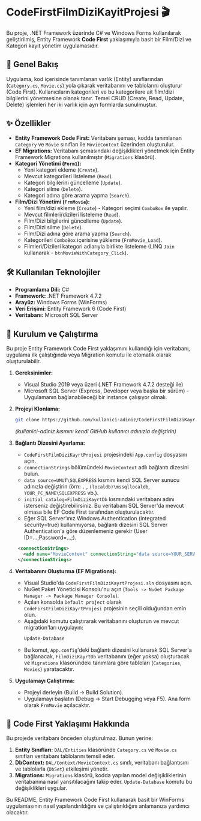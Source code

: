 # CodeFirstFilmDiziKayitProjesi 🎬

Bu proje, .NET Framework üzerinde C# ve Windows Forms kullanılarak geliştirilmiş, Entity Framework **Code First** yaklaşımıyla basit bir Film/Dizi ve Kategori kayıt yönetim uygulamasıdır.

## 🚀 Genel Bakış

Uygulama, kod içerisinde tanımlanan varlık (Entity) sınıflarından (`Category.cs`, `Movie.cs`) yola çıkarak veritabanını ve tablolarını oluşturur (Code First). Kullanıcıların kategorileri ve bu kategorilere ait film/dizi bilgilerini yönetmesine olanak tanır. Temel CRUD (Create, Read, Update, Delete) işlemleri her iki varlık için ayrı formlarda sunulmuştur.

## ✨ Özellikler

*   **Entity Framework Code First:** Veritabanı şeması, kodda tanımlanan `Category` ve `Movie` sınıfları ile `MovieContext` üzerinden oluşturulur.
*   **EF Migrations:** Veritabanı şemasındaki değişiklikleri yönetmek için Entity Framework Migrations kullanılmıştır (`Migrations` klasörü).
*   **Kategori Yönetimi (`Form1`):**
    *   Yeni kategori ekleme (`Create`).
    *   Mevcut kategorileri listeleme (`Read`).
    *   Kategori bilgilerini güncelleme (`Update`).
    *   Kategori silme (`Delete`).
    *   Kategori adına göre arama yapma (`Search`).
*   **Film/Dizi Yönetimi (`FrmMovie`):**
    *   Yeni film/dizi ekleme (`Create`) - Kategori seçimi `ComboBox` ile yapılır.
    *   Mevcut filmleri/dizileri listeleme (`Read`).
    *   Film/Dizi bilgilerini güncelleme (`Update`).
    *   Film/Dizi silme (`Delete`).
    *   Film/Dizi adına göre arama yapma (`Search`).
    *   Kategorileri `ComboBox` içerisine yükleme (`FrmMovie_Load`).
    *   Filmleri/Dizileri kategori adlarıyla birlikte listeleme (LINQ `Join` kullanarak - `btnMovieWithCategory_Click`).

## 🛠️ Kullanılan Teknolojiler

*   **Programlama Dili:** C#
*   **Framework:** .NET Framework 4.7.2
*   **Arayüz:** Windows Forms (WinForms)
*   **Veri Erişimi:** Entity Framework 6 (Code First)
*   **Veritabanı:** Microsoft SQL Server

## 💾 Kurulum ve Çalıştırma

Bu proje Entity Framework Code First yaklaşımını kullandığı için veritabanı, uygulama ilk çalıştığında veya Migration komutu ile otomatik olarak oluşturulabilir.

1.  **Gereksinimler:**
    *   Visual Studio 2019 veya üzeri (.NET Framework 4.7.2 desteği ile)
    *   Microsoft SQL Server (Express, Developer veya başka bir sürüm) - Uygulamanın bağlanabileceği bir instance çalışıyor olmalı.

2.  **Projeyi Klonlama:**
    ```bash
    git clone https://github.com/kullanici-adiniz/CodeFirstFilmDiziKayrtProjesi.git
    ```
    *(kullanici-adiniz kısmını kendi GitHub kullanıcı adınızla değiştirin)*

3.  **Bağlantı Dizesini Ayarlama:**
    *   `CodeFirstFilmDiziKayrtProjesi` projesindeki `App.config` dosyasını açın.
    *   `connectionStrings` bölümündeki `MovieContext` adlı bağlantı dizesini bulun.
    *   `data source=UMUT\SQLEXPRESS` kısmını kendi SQL Server sunucu adınızla değiştirin (örn: `.` , `(localdb)\mssqllocaldb`, `YOUR_PC_NAME\SQLEXPRESS` vb.).
    *   `initial catalog=FilmDiziKayrtDb` kısmındaki veritabanı adını isterseniz değiştirebilirsiniz. Bu veritabanı SQL Server'da mevcut olmasa bile EF Code First tarafından oluşturulacaktır.
    *   Eğer SQL Server'ınız Windows Authentication (integrated security=true) kullanmıyorsa, bağlantı dizesini SQL Server Authentication'a göre düzenlemeniz gerekir (User ID=...;Password=...;).

    ```xml
     <connectionStrings>
       <add name="MovieContext" connectionString="data source=YOUR_SERVER_NAME;initial catalog=FilmDiziKayrtDb;integrated security=true;" providerName="System.Data.SqlClient" />
     </connectionStrings>
    ```

4.  **Veritabanını Oluşturma (EF Migrations):**
    *   Visual Studio'da `CodeFirstFilmDiziKayrtProjesi.sln` dosyasını açın.
    *   NuGet Paket Yöneticisi Konsolu'nu açın (`Tools -> NuGet Package Manager -> Package Manager Console`).
    *   Açılan konsolda `Default project` olarak `CodeFirstFilmDiziKayrtProjesi` projesinin seçili olduğundan emin olun.
    *   Aşağıdaki komutu çalıştırarak veritabanını oluşturun ve mevcut migration'ları uygulayın:
        ```powershell
        Update-Database
        ```
    *   Bu komut, `App.config`'deki bağlantı dizesini kullanarak SQL Server'a bağlanacak, `FilmDiziKayrtDb` veritabanını (eğer yoksa) oluşturacak ve `Migrations` klasöründeki tanımlara göre tabloları (`Categories`, `Movies`) yaratacaktır.

5.  **Uygulamayı Çalıştırma:**
    *   Projeyi derleyin (Build -> Build Solution).
    *   Uygulamayı başlatın (Debug -> Start Debugging veya F5). Ana form olarak `FrmMovie` açılacaktır.

## 📝 Code First Yaklaşımı Hakkında

Bu projede veritabanı önceden oluşturulmaz. Bunun yerine:

1.  **Entity Sınıfları:** `DAL/Entities` klasöründe `Category.cs` ve `Movie.cs` sınıfları veritabanı tablolarını temsil eder.
2.  **DbContext:** `DAL/Context/MovieContext.cs` sınıfı, veritabanı bağlantısını ve tablolarla (`DbSet`) etkileşimi yönetir.
3.  **Migrations:** `Migrations` klasörü, kodda yapılan model değişikliklerinin veritabanına nasıl yansıtılacağını takip eder. `Update-Database` komutu bu değişiklikleri uygular.

Bu README, Entity Framework Code First kullanarak basit bir WinForms uygulamasının nasıl yapılandırıldığını ve çalıştırıldığını anlamanıza yardımcı olacaktır.
